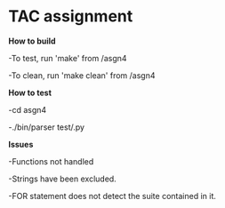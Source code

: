 # TAC assignment

**How to build**

-To test, run 'make' from /asgn4

-To clean, run 'make clean' from /asgn4

**How to test**

-cd asgn4

-./bin/parser test/<filename>.py

**Issues**

-Functions not handled

-Strings have been excluded.

-FOR statement does not detect the suite contained in it.

